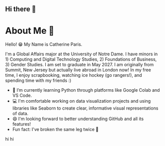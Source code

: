 ## Hi there 👋
# About Me 👋 

Hello! 😁 My Name is Catherine Paris. 

I'm a Global Affairs major at the University of Notre Dame. I have minors in 1) Computing and Digital Technology Studies, 2) Foundations of Business, 3) Gender Studies. I am set to graduate in May 2027. I am originally from Summit, New Jersey but actually live abroad in London now! In my free time, I enjoy scrapbooking, watching ice hockey (go rangers!), and spending time with my friends :)

- 🌱 I’m currently learning Python through platforms like Google Colab and VS Code.
- 💻 I'm comfortable working on data visualization projects and using libraries like Seaborn to create clear, informative visual representations of data.
- 😄 I'm looking forward to better understanding GitHub and all its features! 
- Fun fact: I've broken the same leg twice 🫣


<!--
**cath2705/cath2705** is a ✨ _special_ ✨ repository because its `README.md` (this file) appears on your GitHub profile.

Here are some ideas to get you started:

- 🔭 I’m currently working on ...
- 🌱 I’m currently learning ...
- 👯 I’m looking to collaborate on ...
- 🤔 I’m looking for help with ...
- 💬 Ask me about ...
- 📫 How to reach me: ...
- 😄 Pronouns: ...
- ⚡ Fun fact: ...
-->
hi hi